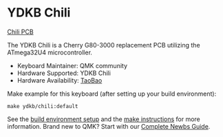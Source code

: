 # YDKB Chili

[Chili PCB](https://i.imgur.com/fKi896a.jpg)

The YDKB Chili is a Cherry G80-3000 replacement PCB utilizing the ATmega32U4 microcontroller.

* Keyboard Maintainer: QMK community
* Hardware Supported: YDKB Chili
* Hardware Availability: [TaoBao](https://item.taobao.com/item.htm?id=565823984744)

Make example for this keyboard (after setting up your build environment):

    make ydkb/chili:default

See the [build environment setup](https://docs.qmk.fm/#/getting_started_build_tools) and the [make instructions](https://docs.qmk.fm/#/getting_started_make_guide) for more information. Brand new to QMK? Start with our [Complete Newbs Guide](https://docs.qmk.fm/#/newbs).
